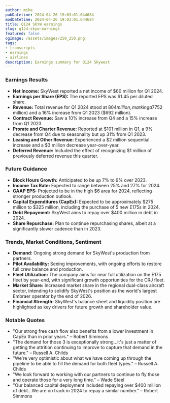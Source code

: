 ```yaml
---
author: mike
pubDatetime: 2024-04-26 19:03:01.644684
modDatetime: 2024-04-26 19:03:01.644684
title: Q124 SKYW earnings
slug: q124-skyw-earnings
featured: false
ogImage: /assets/images/250_250.png
tags:
- transcripts
- earnings
- airlines
description: Earnings summary for Q124 Skywest
---
```

### Earnings Results
- **Net Income:** SkyWest reported a net income of $60 million for Q1 2024.
- **Earnings per Share (EPS):** The reported EPS was $1.45 per diluted share.
- **Revenue:** Total revenue for Q1 2024 stood at $804 million, marking a 7% increase sequentially from Q4 2023 ($752 million) and a 16% increase from Q1 2023 ($692 million).
- **Contract Revenue:** Saw a 10% increase from Q4 and a 15% increase from Q1 2023.
- **Prorate and Charter Revenue:** Reported at $101 million in Q1, a 9% decrease from Q4 due to seasonality but up 31% from Q1 2023.
- **Leasing and Other Revenue:** Experienced a $2 million sequential increase and a $3 million decrease year-over-year.
- **Deferred Revenue:** Included the effect of recognizing $1 million of previously deferred revenue this quarter.

### Future Guidance
- **Block Hours Growth:** Anticipated to be up 7% to 9% over 2023.
- **Income Tax Rate:** Expected to range between 25% and 27% for 2024.
- **GAAP EPS:** Projected to be in the high $6 area for 2024, reflecting stronger production outlook.
- **Capital Expenditures (CapEx):** Expected to be approximately $275 million to $325 million, including the purchase of 5 new E175s in 2024.
- **Debt Repayment:** SkyWest aims to repay over $400 million in debt in 2024.
- **Share Repurchase:** Plan to continue repurchasing shares, albeit at a significantly slower cadence than in 2023.

### Trends, Market Conditions, Sentiment
- **Demand:** Ongoing strong demand for SkyWest's production from partners.
- **Pilot Availability:** Seeing improvements, with ongoing efforts to restore full crew balance and production.
- **Fleet Utilization:** The company aims for near full utilization on the E175 fleet by year-end, with significant growth opportunities for the CRJ fleet.
- **Market Share:** Increased market share in the regional dual-class aircraft sector, intending to solidify SkyWest's position as the world's largest Embraer operator by the end of 2026.
- **Financial Strength:** SkyWest's balance sheet and liquidity position are highlighted as key drivers for future growth and shareholder value.

### Notable Quotes
- "Our strong free cash flow also benefits from a lower investment in CapEx than in prior years." – Robert Simmons
- "The demand for those 3 is exceptionally strong...it's just a matter of getting the attrition continuing to improve to capture that demand in the future." – Russell A. Childs
- "We're very optimistic about what we have coming up through the pipeline to be able to fill the demand for both fleet types." – Russell A. Childs
- "We look forward to working with our partners to continue to fly those and operate those for a very long time." – Wade Steel
- "Our balanced capital deployment included repaying over $400 million of debt...We are on track in 2024 to repay a similar number." – Robert Simmons
